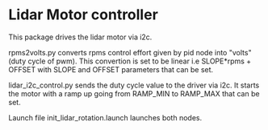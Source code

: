 # Lidar Motor controller

This package drives the lidar motor via i2c. 

rpms2volts.py converts rpms control effort given by pid node into "volts" (duty cycle of pwm). This convertion is set to be linear i.e  SLOPE*rpms + OFFSET with SLOPE and OFFSET parameters that can be set.

lidar\_i2c\_control.py sends the duty cycle value to the driver via i2c. It starts the motor with a ramp up going from RAMP\_MIN to RAMP\_MAX that can be set.

Launch file init\_lidar\_rotation.launch launches both nodes.
